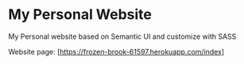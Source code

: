 # My Personal Website

My Personal website based on Semantic UI and customize with SASS

Website page: [https://frozen-brook-61597.herokuapp.com/index]
